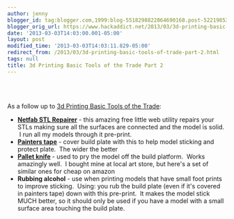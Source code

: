 ```yaml
---
author: jenny
blogger_id: tag:blogger.com,1999:blog-5518298822864690168.post-5221985385492616296
blogger_orig_url: https://www.hackaddict.net/2013/03/3d-printing-basic-tools-of-trade-part-2.html
date: '2013-03-03T14:03:00.001-05:00'
layout: post
modified_time: '2013-03-03T14:03:11.829-05:00'
redirect_from: /2013/03/3d-printing-basic-tools-of-trade-part-2.html
tags: null
title: 3d Printing Basic Tools of the Trade Part 2
---
```


<br/><br/><div>As a follow up to <a href="http://hackaddict.blogspot.com/2013/02/3d-printing-basic-tools-of-trade.html">3d Printing Basic Tools of the Trade</a>:</div><ul><li><b><a href="http://cloud.netfabb.com/">Netfab STL Repairer</a></b> - this amazing free little web utility repairs your STLs making sure all the surfaces are connected and the model is solid.  I run all my models through it pre-print. </li><li><a href="http://www.amazon.com/3M-ScotchBlue-Painters-3-Inch-1-Roll/dp/B001EJMS4M"><b>Painters tape</b></a> - cover build plate with this to help model sticking and protect plate.  The wider the better </li><li><b><a href="http://www.amazon.com/Stainless-Steel-Painting-Knife-5-Piece/dp/B000YQ87B4">Pallet knife</a> </b>- used to pry the model off the build platform.  Works amazingly well.  I bought mine at local art store, but here's a set of similar ones for cheap on amazon </li><li><b>Rubbing alcohol</b> - use when printing models that have small foot prints to improve sticking.  Using: you rub the build plate (even if it's covered in painters tape) down with this pre-print.  It makes the model stick MUCH better, so it should only be used if you have a model with a small surface area touching the build plate.</li></ul><br/><div><br/></div>